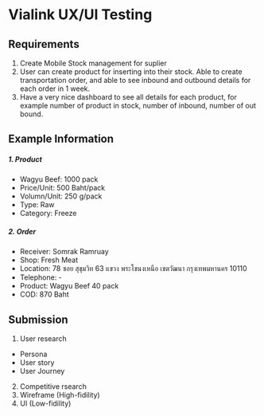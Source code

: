 # Vialink UX/UI Testing

## Requirements

1. Create Mobile Stock management for suplier				
2. User can create product for inserting into their stock. Able to create transportation order, and able to see inbound and outbound details for each order in 1 week.			
3. Have a very nice dashboard to see all details for each product, for example number of product in stock, number of inbound, number of out bound.


## Example Information
##### 1. Product
 - Wagyu Beef:	1000	pack
 - Price/Unit:	500	Baht/pack
 - Volumn/Unit:	250	g/pack
 - Type: Raw	
 - Category: Freeze	
##### 2. Order		
 - Receiver: Somrak Ramruay
 - Shop: Fresh Meat
 - Location: 78 ซอย สุขุมวิท 63 แขวง พระโขนงเหนือ เขตวัฒนา กรุงเทพมหานคร 10110		
- Telephone:	-	
- Product:	Wagyu Beef	40	pack
- COD: 870 Baht		

## Submission

1. User research
- Persona
- User story 
- User Journey
2. Competitive rsearch
3. Wireframe (High-fidility)
4. UI (Low-fidility)

